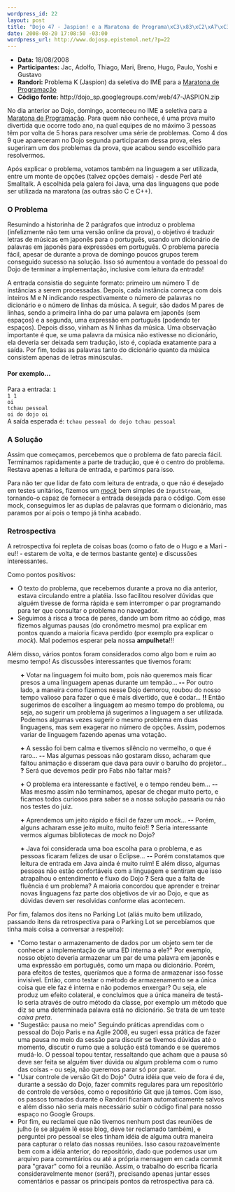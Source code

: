 ```yaml
--- 
wordpress_id: 22
layout: post
title: "Dojo 47 - Jaspion! e a Maratona de Programa\xC3\x83\xC2\xA7\xC3\x83\xC2\xA3o"
date: 2008-08-20 17:08:50 -03:00
wordpress_url: http://www.dojosp.epistemol.net/?p=22
---
```

<ul>
	<li><strong>Data:</strong> 18/08/2008</li>
	<li><strong>Participantes:</strong> Jac, Adolfo, Thiago, Mari, Breno, Hugo, Paulo, Yoshi e Gustavo</li>
	<li><strong>Randori:</strong> Problema K (Jaspion) da seletiva do IME para a <a href="http://www.ime.usp.br/~cef/maratona">Maratona de Programação</a></li>
	<li><strong>Código fonte:</strong> http://dojo_sp.googlegroups.com/web/47-JASPION.zip</li>
</ul>
No dia anterior ao Dojo, domingo, aconteceu no IME a seletiva para a <a href="http://www.ime.usp.br/~cef/XIImaratona">Maratona de Programação</a>. Para quem não conhece, é uma prova muito divertida que ocorre todo ano, na qual equipes de no máximo 3 pessoas têm por volta de 5 horas para resolver uma série de problemas. Como 4 dos 9 que apareceram no Dojo segunda participaram dessa prova, eles sugeriram um dos problemas da prova, que acabou sendo escolhido para resolvermos.

Após explicar o problema, votamos também na linguagem a ser utilizada, entre um monte de opções (talvez opções demais) - desde Perl até Smalltalk. A escolhida pela galera foi Java, uma das linguagens que pode ser utilizada na maratona (as outras são C e C++).
<h3>O Problema</h3>
Resumindo a historinha de 2 parágrafos que introduz o problema (infelizmente não tem uma versão online da prova), o objetivo é traduzir letras de músicas em japonês para o português, usando um dicionário de palavras em japonês para expressões em português. O problema parecia fácil, apesar de durante a prova de domingo poucos grupos terem conseguido sucesso na solução. Isso só aumentou a vontade do pessoal do Dojo de terminar a implementação, inclusive com leitura da entrada!

A entrada consistia do seguinte formato: primeiro um número T de instâncias a serem processadas. Depois, cada instância começa com dois inteiros M e N indicando respectivamente o número de palavras no dicionário e o número de linhas da música. A seguir, são dados M pares de linhas, sendo a primeira linha do par uma palavra em japonês (sem espaços) e a segunda, uma expressão em português (podendo ter espaços). Depois disso, vinham as N linhas da música. Uma observação importante é que, se uma palavra da música não estivesse no dicionário, ela deveria ser deixada sem tradução, isto é, copiada exatamente para a saída. Por fim, todas as palavras tanto do dicionário quanto da música consistem apenas de letras minúsculas.
<h4>Por exemplo...</h4>
Para a entrada:
<code>1
1 1
oi
tchau pessoal
oi do dojo oi
</code>
A saída esperada é:
<code>tchau pessoal do dojo tchau pessoal</code>
<h3>A Solução</h3>
Assim que começamos, percebemos que o problema de fato parecia fácil. Terminamos rapidamente a parte de tradução, que é o centro do problema. Restava apenas a leitura de entrada, e partimos para isso.

Para não ter que lidar de fato com leitura de entrada, o que não é desejado em testes unitários, fizemos um <a href="http://www.michaelminella.com/testing/the-concept-of-mocking.html"><em>mock</em></a> bem simples de <code>InputStream</code>, tornando-o capaz de fornecer a entrada desejada para o código. Com esse mock, conseguimos ler as duplas de palavras que formam o dicionário, mas paramos por aí pois o tempo já tinha acabado.
<h3>Retrospectiva</h3>
A retrospectiva foi repleta de coisas boas (como o fato de o Hugo e a Mari - eu!! - estarem de volta, e de termos bastante gente) e discussões interessantes.

Como pontos positivos:
<ul>
	<li>O texto do problema, que recebemos durante a prova no dia anterior, estava circulando entre a platéia. Isso facilitou resolver dúvidas que alguém tivesse de forma rápida e sem interromper o par programando para ter que consultar o problema no navegador.</li>
	<li>Seguimos à risca a troca de pares, dando um bom ritmo ao código, mas fizemos algumas pausas (do cronômetro mesmo) pra explicar em pontos quando a maioria ficava perdido (por exemplo pra explicar o <em>mock</em>). Mal podemos esperar pela nossa <strong>ampulheta</strong>!!!</li>
</ul>
Além disso, vários pontos foram considerados como algo bom e ruim ao mesmo tempo! As discussões interessantes que tivemos foram:<strong></strong>

<p style="padding-left: 30px;"><strong>+</strong> Votar na linguagem foi muito bom, pois não queremos mais ficar presos a uma linguagem apenas durante um tempão...<strong>
--</strong> Por outro lado, a maneira como fizemos nesse Dojo demorou, roubou do nosso tempo valioso para fazer o que é mais divertido, que é codar...
<strong>!!</strong> Então sugerimos de escolher a linguagem ao mesmo tempo do problema, ou seja, ao sugerir um problema já sugerimos a linguagem a ser utilizada. Podemos algumas vezes sugerir o mesmo problema em duas linguagens, mas sem exagerar no número de opções. Assim, podemos variar de linguagem fazendo apenas uma votação.</p>

<p style="padding-left: 30px;"><strong>+</strong> A sessão foi bem calma e tivemos silêncio no vermelho, o que é raro...
<strong>--</strong> Mas algumas pessoas não gostaram disso, acharam que faltou animação e disseram que dava para ouvir o barulho do projetor...
<strong>?</strong> Será que devemos pedir pro Fabs não faltar mais?</p>

<p style="padding-left: 30px;"><strong>+</strong> O problema era interessante e factível, e o tempo rendeu bem...
<strong>--</strong> Mas mesmo assim não terminamos, apesar de chegar muito perto, e ficamos todos curiosos para saber se a nossa solução passaria ou não nos testes do juiz.</p>

<p style="padding-left: 30px;"><strong>+</strong> Aprendemos um jeito rápido e fácil de fazer um <em>mock</em>...
<strong>--</strong> Porém, alguns acharam esse jeito muito, muito feio!!
<strong>?</strong> Seria interessante vermos algumas bibliotecas de <em>mock</em> no Dojo?</p>

<p style="padding-left: 30px;"><strong>+</strong> Java foi considerada uma boa escolha para o problema, e as pessoas ficaram felizes de usar o Eclipse...
<strong>--</strong> Porém constatamos que leitura de entrada em Java ainda é muito ruim! E além disso, algumas pessoas não estão confortáveis com a linguagem e sentiram que isso atrapalhou o entendimento e fluxo do Dojo
<strong>?</strong> Será que a falta de fluência é um problema? A maioria concordou que aprender e treinar novas linguagens faz parte dos objetivos de vir ao Dojo, e que as dúvidas devem ser resolvidas conforme elas acontecem.</p>

Por fim, falamos dos itens no Parking Lot (aliás muito bem utilizado, passando itens da retrospectiva para o Parking Lot se percebíamos que tinha mais coisa a conversar a respeito):
<ul>
	<li>"Como testar o armazenamento de dados por um objeto sem ter de conhecer a implementação de uma ED interna a ele?"
Por exemplo, nosso objeto deveria armazenar um par de uma palavra em japonês e uma expressão em português, como um mapa ou dicionário. Porém, para efeitos de testes, queríamos que a forma de armazenar isso fosse invisível. Então, como testar o método de armazenamento se a única coisa que ele faz é interna e não podemos enxergar? Ou seja, ele produz um efeito colateral, e concluímos que a única maneira de testá-lo seria através de outro método da classe, por exemplo um método que diz se uma determinada palavra está no dicionário. Se trata de um teste <em>caixa preta</em>.</li>
	<li>"Sugestão: pausa no meio"
Seguindo práticas aprendidas com o pessoal do Dojo Paris e na Agile 2008, eu sugeri essa prática de fazer uma pausa no meio da sessão para discutir se tivemos dúvidas até o momento, discutir o rumo que a solução está tomando e se queremos mudá-lo. O pessoal topou tentar, ressaltando que acham que a pausa só deve ser feita se alguém tiver dúvida ou algum problema com o rumo das coisas - ou seja, não queremos parar só por parar.</li>
	<li>"Usar controle de versão Git do Dojo"
Outra idéia que veio de fora é de, durante a sessão do Dojo, fazer commits regulares para um repositório de controle de versões, como o repositório Git que já temos. Com isso, os passos tomados durante o Randori ficariam automaticamente salvos e além disso não seria mais necessário subir o código final para nosso espaço no Google Groups.</li>
	<li>Por fim, eu reclamei que não tivemos nenhum post das reuniões de julho (e se alguém lê esse blog, deve ter reclamado também), e perguntei pro pessoal se eles tinham idéia de alguma outra maneira para capturar o relato das nossas reuniões. Isso casou razoavelmente bem com a idéia anterior, do repositório, dado que podemos usar um arquivo para comentários ou até a própria mensagem em cada commit para "gravar" como foi a reunião. Assim, o trabalho do escriba ficaria consideravelmente menor (será?), precisando apenas juntar esses comentários e passar os principais pontos da retrospectiva para cá.</li>
</ul>
